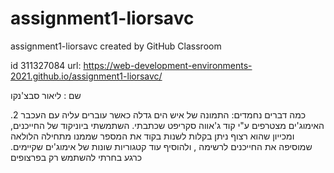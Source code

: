 # assignment1-liorsavc
assignment1-liorsavc created by GitHub Classroom


id 311327084
url: https://web-development-environments-2021.github.io/assignment1-liorsavc/

שם : ליאור סבצ'נקו

כמה דברים נחמדים:
התמונה של איש הים גדלה כאשר עוברים עליה עם העכבר
2. האימוג'ים מצטרפים ע"י קוד ג'אווה סקריפט שכתבתי. השתמשתי ביוניקוד של החייכנים, ומכייון שהוא רצוף ניתן בקלות לשנות בקוד את המספר שממנו מתחילה הלולאה שמוסיפה את החייכנים לרשימה , ולהוסיף עוד קטגוריות שונות של אימוג'ים שקיימים. כרגע בחרתי להשתמש רק בפרצופים
